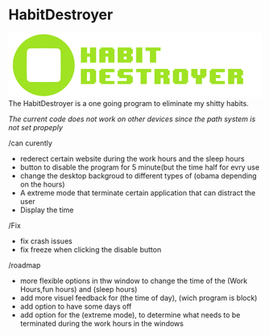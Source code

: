 # HabitDestroyer

![](HabitDestroyerIconBanner.png)
The HabitDestroyer is a one going program to eliminate my shitty habits.

*The current code does not work on other devices since the path system is not set propeply*

/can curently

- rederect certain website during the work hours and the sleep hours
- button to disable the program for 5 minute(but the time half for evry use
- change the desktop backgroud to different types of (obama depending on the hours)
- A extreme mode that terminate certain application that can distract the user
- Display the time

/Fix

- fix crash issues
- fix freeze when clicking the disable button

/roadmap

- more flexible options in thw window to change the time of the (Work Hours,fun hours) and (sleep hours)
- add more visuel feedback for (the time of day), (wich program is block)
- add option to have some days off
- add option for the (extreme mode), to determine what needs to be terminated during the work hours in the windows


